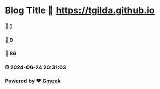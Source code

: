 # Blog Title :link: https://tgilda.github.io 
### :page_facing_up: [1](https://tgilda.github.io/tag.html) 
### :speech_balloon: 0 
### :hibiscus: 86 
### :alarm_clock: 2024-06-24 20:31:03 
### Powered by :heart: [Gmeek](https://github.com/Meekdai/Gmeek)
